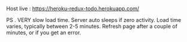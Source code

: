 Host live : https://heroku-redux-todo.herokuapp.com/

PS . VERY slow load time. Server auto sleeps if zero activity. Load time varies, typically between 2-5 minutes.
     Refresh page after a couple of minutes, or if you get an error.
